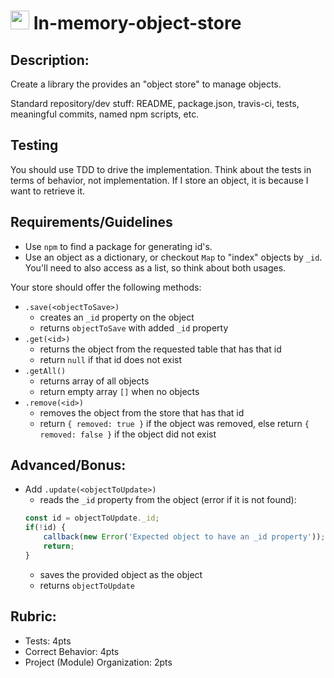 <img src="https://cloud.githubusercontent.com/assets/478864/22186847/68223ce6-e0b1-11e6-8a62-0e3edc96725e.png" width=30> In-memory-object-store
===

## Description:

Create a library the provides an "object store" to manage objects.

Standard repository/dev stuff: README, package.json, travis-ci, tests, meaningful commits, named npm scripts, etc.


## Testing

You should use TDD to drive the implementation. Think about the tests in terms of behavior, not implementation. If I store
an object, it is because I want to retrieve it.


## Requirements/Guidelines

* Use `npm` to find a package for generating id's.
* Use an object as a dictionary, or checkout `Map` to "index" objects by `_id`. 
You'll need to also access as a list, so think about both usages.

Your store should offer the following methods:

* `.save(<objectToSave>)`
  * creates an `_id` property on the object
  * returns `objectToSave` with added `_id` property
* `.get(<id>)`
  * returns the object from the requested table that has that id
  * return `null` if that id does not exist
* `.getAll()`
  * returns array of all objects
  * return empty array `[]` when no objects
* `.remove(<id>)`
  * removes the object from the store that has that id
  * return `{ removed: true }` if the object was removed, else return `{ removed: false }` if the 
  object did not exist
  

## Advanced/Bonus:


* Add `.update(<objectToUpdate>)`
  * reads the `_id` property from the object (error if it is not found):
  ```js
  const id = objectToUpdate._id;
  if(!id) {
      callback(new Error('Expected object to have an _id property'));
      return;
  }
  ```
  * saves the provided object as the object
  * returns `objectToUpdate`
  
## Rubric:

* Tests: 4pts
* Correct Behavior: 4pts
* Project (Module) Organization: 2pts
